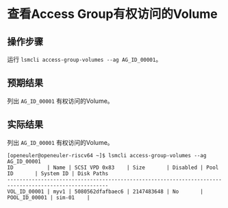 # 查看Access Group有权访问的Volume

## 操作步骤

运行 `lsmcli access-group-volumes --ag AG_ID_00001`。

## 预期结果

列出 `AG_ID_00001` 有权访问的Volume。

## 实际结果

列出 `AG_ID_00001` 有权访问的Volume。

```log
[openeuler@openeuler-riscv64 ~]$ lsmcli access-group-volumes --ag AG_ID_00001
ID           | Name | SCSI VPD 0x83    | Size       | Disabled | Pool ID       | System ID | Disk Paths
-------------------------------------------------------------------------------------------------------
VOL_ID_00001 | myv1 | 5080562dfafbaec6 | 2147483648 | No       | POOL_ID_00001 | sim-01    | 
```